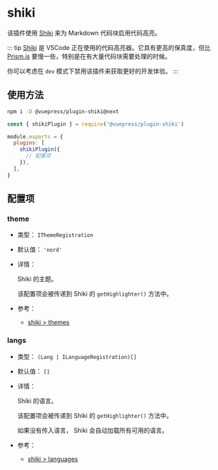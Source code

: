 # shiki

该插件使用 [Shiki](https://shiki.matsu.io/) 来为 Markdown 代码块启用代码高亮。

::: tip
[Shiki](https://shiki.matsu.io/) 是 VSCode 正在使用的代码高亮器。它具有更高的保真度，但比 [Prism.js](https://prismjs.com/) 要慢一些，特别是在有大量代码块需要处理的时候。

你可以考虑在 `dev` 模式下禁用该插件来获取更好的开发体验。
:::

## 使用方法

```bash
npm i -D @vuepress/plugin-shiki@next
```

```js
const { shikiPlugin } = require('@vuepress/plugin-shiki')

module.exports = {
  plugins: [
    shikiPlugin({
      // 配置项
    }),
  ],
}
```

## 配置项

### theme

- 类型： `IThemeRegistration`

- 默认值： `'nord'`

- 详情：

  Shiki 的主题。

  该配置项会被传递到 Shiki 的 `getHighlighter()` 方法中。

- 参考：
  - [shiki > themes](https://github.com/shikijs/shiki/blob/master/docs/themes.md)

### langs

- 类型： `(Lang | ILanguageRegistration)[]`

- 默认值： `[]`

- 详情：

  Shiki 的语言。

  该配置项会被传递到 Shiki 的 `getHighlighter()` 方法中。

  如果没有传入语言， Shiki 会自动加载所有可用的语言。

- 参考：
  - [shiki > languages](https://github.com/shikijs/shiki/blob/master/docs/languages.md)
